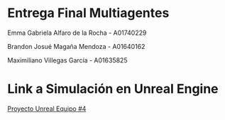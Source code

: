 # Entrega Final Multiagentes

Emma Gabriela Alfaro de la Rocha - A01740229

Brandon Josué Magaña Mendoza - A01640162

Maximiliano Villegas García - A01635825

# Link a Simulación en Unreal Engine
[Proyecto Unreal Equipo #4](https://drive.google.com/file/d/13CXi_gDU5pmJQaXfGf0DNOF2AWp4CstV/view?usp=sharing)
